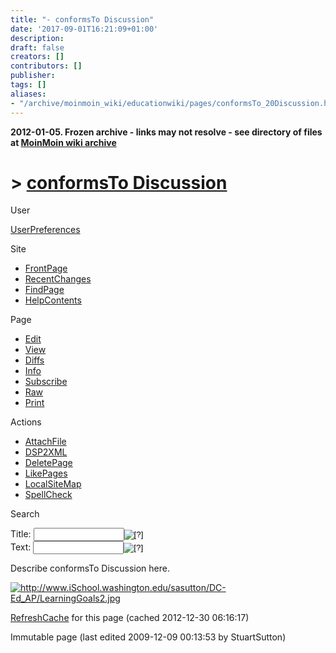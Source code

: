 ```yaml
---
title: "- conformsTo Discussion"
date: '2017-09-01T16:21:09+01:00'
description: 
draft: false
creators: []
contributors: []
publisher: 
tags: []
aliases:
- "/archive/moinmoin_wiki/educationwiki/pages/conformsTo_20Discussion.html"
---
```


**2012-01-05. Frozen archive - links may not resolve - see directory of files at [MoinMoin wiki archive](/moinmoin-wiki-archive/)**

# > [conformsTo Discussion](http://dublincore.org/educationwiki/conformsTo_20Discussion?action=fullsearch&value=conformsTo+Discussion&literal=1&case=1&context=40 "Click here to do a full-text search for this title")

User

 [UserPreferences](http://dublincore.org/educationwiki/UserPreferences)
  

Site

- [FrontPage](http://dublincore.org/educationwiki/FrontPage)
- [RecentChanges](http://dublincore.org/educationwiki/RecentChanges)
- [FindPage](http://dublincore.org/educationwiki/FindPage)
- [HelpContents](http://dublincore.org/educationwiki/HelpContents)

Page

- [Edit](http://dublincore.org/educationwiki/conformsTo_20Discussion?action=edit "Edit")
- [View](http://dublincore.org/educationwiki/conformsTo_20Discussion "View")
- [Diffs](http://dublincore.org/educationwiki/conformsTo_20Discussion?action=diff "Diffs")
- [Info](http://dublincore.org/educationwiki/conformsTo_20Discussion?action=info "Info")
- [Subscribe](http://dublincore.org/educationwiki/conformsTo_20Discussion?action=subscribe "Subscribe")
- [Raw](http://dublincore.org/educationwiki/conformsTo_20Discussion?action=raw "Raw")
- [Print](http://dublincore.org/educationwiki/conformsTo_20Discussion?action=print "Print")

Actions

- [AttachFile](http://dublincore.org/educationwiki/conformsTo_20Discussion?action=AttachFile)
- [DSP2XML](http://dublincore.org/educationwiki/conformsTo_20Discussion?action=DSP2XML)
- [DeletePage](http://dublincore.org/educationwiki/conformsTo_20Discussion?action=DeletePage)
- [LikePages](http://dublincore.org/educationwiki/conformsTo_20Discussion?action=LikePages)
- [LocalSiteMap](http://dublincore.org/educationwiki/conformsTo_20Discussion?action=LocalSiteMap)
- [SpellCheck](http://dublincore.org/educationwiki/conformsTo_20Discussion?action=SpellCheck)

Search

<form method="POST" action="/educationwiki/conformsTo_20Discussion">
<p>
<input name="action" value="inlinesearch" type="hidden">
<input name="context" value="40" type="hidden">
Title: <input name="text_title" size="15" maxlength="50" type="text"><input src="conformsTo_20Discussion_files/moin-search.png" name="button_title" alt="[?]" type="image"><br>Text: <input name="text_full" size="15" maxlength="50" type="text"><input src="conformsTo_20Discussion_files/moin-search.png" name="button_full" alt="[?]" type="image">
</p>
</form>

Describe conformsTo Discussion here. 

[<img src="conformsTo_20Discussion_files/LearningGoals2.html" alt="http://www.iSchool.washington.edu/sasutton/DC-Ed_AP/LearningGoals2.jpg" title="http://www.iSchool.washington.edu/sasutton/DC-Ed_AP/LearningGoals2.jpg">](http://www.ischool.washington.edu/sasutton/DC-Ed_AP/LearningGoals2.jpg)

 [RefreshCache](http://dublincore.org/educationwiki/conformsTo_20Discussion?action=refresh&arena=Page.py&key=conformsTo_20Discussion.text_html) for this page (cached 2012-12-30 06:16:17)  

Immutable page (last edited 2009-12-09 00:13:53 by StuartSutton)

